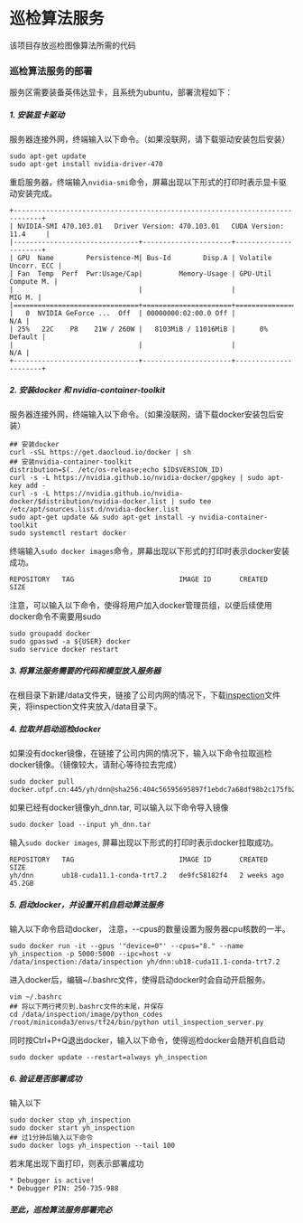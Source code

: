 # 巡检算法服务
该项目存放巡检图像算法所需的代码

### 巡检算法服务的部署
服务区需要装备英伟达显卡，且系统为ubuntu，部署流程如下：
##### 1. 安装显卡驱动
服务器连接外网，终端输入以下命令。（如果没联网，请下载驱动安装包后安装）
```
sudo apt-get update
sudo apt-get install nvidia-driver-470
```
重启服务器，终端输入```nvidia-smi```命令，屏幕出现以下形式的打印时表示显卡驱动安装完成。
```
+-----------------------------------------------------------------------------+
| NVIDIA-SMI 470.103.01   Driver Version: 470.103.01   CUDA Version: 11.4     |
|-------------------------------+----------------------+----------------------+
| GPU  Name        Persistence-M| Bus-Id        Disp.A | Volatile Uncorr. ECC |
| Fan  Temp  Perf  Pwr:Usage/Cap|         Memory-Usage | GPU-Util  Compute M. |
|                               |                      |               MIG M. |
|===============================+======================+======================|
|   0  NVIDIA GeForce ...  Off  | 00000000:02:00.0 Off |                  N/A |
| 25%   22C    P8    21W / 260W |   8103MiB / 11016MiB |      0%      Default |
|                               |                      |                  N/A |
+-------------------------------+----------------------+----------------------+
```
##### 2. 安装docker 和 nvidia-container-toolkit
服务器连接外网，终端输入以下命令。（如果没联网，请下载docker安装包后安装）
```
## 安装docker
curl -sSL https://get.daocloud.io/docker | sh
## 安装nvidia-container-toolkit
distribution=$(. /etc/os-release;echo $ID$VERSION_ID)
curl -s -L https://nvidia.github.io/nvidia-docker/gpgkey | sudo apt-key add -
curl -s -L https://nvidia.github.io/nvidia-docker/$distribution/nvidia-docker.list | sudo tee /etc/apt/sources.list.d/nvidia-docker.list
sudo apt-get update && sudo apt-get install -y nvidia-container-toolkit
sudo systemctl restart docker
```
终端输入```sudo docker images```命令，屏幕出现以下形式的打印时表示docker安装成功。
```
REPOSITORY   TAG                          IMAGE ID       CREATED       SIZE
```
注意，可以输入以下命令，使得将用户加入docker管理员组，以便后续使用docker命令不需要用sudo
```
sudo groupadd docker
sudo gpasswd -a ${USER} docker
sudo service docker restart
```
##### 3. 将算法服务需要的代码和模型放入服务器
在根目录下新建/data文件夹，链接了公司内网的情况下，下载[inspection](http://192.168.69.36/d/c8340061061a41369159/)文件夹，将inspection文件夹放入/data目录下。
##### 4. 拉取并启动巡检docker
如果没有docker镜像，在链接了公司内网的情况下，输入以下命令拉取巡检docker镜像。（镜像较大，请耐心等待拉去完成）
```
sudo docker pull docker.utpf.cn:445/yh/dnn@sha256:404c56595695897f1ebdc7a68df98b2c175fb2cab1ab3f0cd115c9bd404fef71
```
如果已经有docker镜像yh_dnn.tar, 可以输入以下命令导入镜像
```
sudo docker load --input yh_dnn.tar
```
输入```sudo docker images```, 屏幕出现以下形式的打印时表示docker拉取成功。
```
REPOSITORY   TAG                          IMAGE ID       CREATED       SIZE
yh/dnn       ub18-cuda11.1-conda-trt7.2   de9fc58182f4   2 weeks ago   45.2GB
```
##### 5. 启动docker，并设置开机自启动算法服务
输入以下命令启动docker， 注意，--cpus的数量设置为服务器cpu核数的一半。
```
sudo docker run -it --gpus '"device=0"' --cpus="8." --name yh_inspection -p 5000:5000 --ipc=host -v /data/inspection:/data/inspection yh/dnn:ub18-cuda11.1-conda-trt7.2 
```
进入docker后，编辑~/.bashrc文件，使得启动docker时会自动开启服务。
```
vim ~/.bashrc 
## 将以下两行拷贝到.bashrc文件的末尾，并保存
cd /data/inspection/image/python_codes
/root/miniconda3/envs/tf24/bin/python util_inspection_server.py
```
同时按Ctrl+P+Q退出docker，输入以下命令，使得巡检docker会随开机自启动
```
sudo docker update --restart=always yh_inspection
```
##### 6. 验证是否部署成功
输入以下 
```
sudo docker stop yh_inspection
sudo docker start yh_inspection
## 过1分钟后输入以下命令
sudo docker logs yh_inspection --tail 100
```
若末尾出现下面打印，则表示部署成功
```
* Debugger is active!
* Debugger PIN: 250-735-988
```
##### 至此，巡检算法服务部署完必
